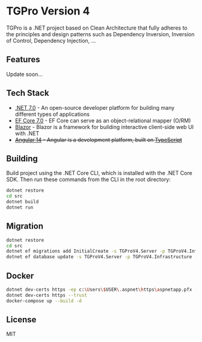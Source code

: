 # TGPro Version 4

TGPro is a .NET project based on Clean Architecture that fully adheres to the principles and design
patterns such as
Dependency Inversion, Inversion of Control, Dependency Injection, ...

## Features

Update soon...

## Tech Stack

- [.NET 7.0](https://learn.microsoft.com/en-us/dotnet/core/whats-new/dotnet-7) - An open-source
  developer platform for
  building many different types of applications
- [EF Core 7.0](https://docs.microsoft.com/en-us/ef/core/) - EF Core can serve as an
  object-relational mapper (O/RM)
- [Blazor](https://dotnet.microsoft.com/en-us/apps/aspnet/web-apps/blazor) - Blazor is a framework for building interactive client-side web UI with .NET
- ~~[Angular 14](https://angular.io/start) - Angular is a development platform, built
  on [TypeScript](https://www.typescriptlang.org/)~~

## Building

Build project using the .NET Core CLI, which is installed with the .NET Core SDK. Then run these
commands from the CLI
in the root directory:

```bash
dotnet restore
cd src
dotnet build
dotnet run
```

## Migration

```bash
dotnet restore
cd src
dotnet ef migrations add InitialCreate -s TGProV4.Server -p TGProV4.Infrastructure -c ApplicationDbContext
dotnet ef database update -s TGProV4.Server -p TGProV4.Infrastructure -c ApplicationDbContext
```

## Docker

```bash
dotnet dev-certs https -ep c:\Users\$USER\.aspnet\https\aspnetapp.pfx -p P@ssw0rd1
dotnet dev-certs https --trust
docker-compose up --build -d
```

## License

MIT

